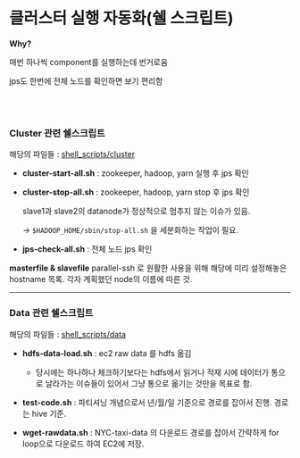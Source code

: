 # 클러스터 실행 자동화(쉘 스크립트)

**Why?**

매번 하나씩 component를 실행하는데 번거로움

jps도 한번에 전체 노드를 확인하면 보기 편리함

<br /><br />

###  Cluster 관련 쉘스크립트
해당의 파일들 : [shell_scripts/cluster](https://github.com/Metamong6/Hadoop-DataOps/tree/main/shell_scripts/cluster)

- **cluster-start-all.sh** : zookeeper, hadoop, yarn 실행 후 jps 확인

- **cluster-stop-all.sh** : zookeeper, hadoop, yarn stop 후 jps 확인

    slave1과 slave2의 datanode가 정상적으로 멈추지 않는 이슈가 있음.
    
    → `$HADOOP_HOME/sbin/stop-all.sh` 을 세분화하는 작업이 필요.
 
- **jps-check-all.sh** : 전체 노드 jps 확인

 **masterfile & slavefile** 
parallel-ssh 로 원활한 사용을 위해 해당에 미리 설정해놓은 hostname 목록. 각자 계획했던 node의 이름에 따른 것. 

---

###  Data 관련 쉘스크립트
해당의 파일들 : [shell_scripts/data](https://github.com/Metamong6/Hadoop-DataOps/tree/main/shell_scripts/data)

- **hdfs-data-load.sh** : ec2 raw data 를 hdfs 옮김
  - 당시에는 하나하나 체크하기보다는 hdfs에서 읽거나 적재 시에 데이터가 통으로 날라가는 이슈들이 있어서 그냥 통으로 옮기는 것만을 목표로 함.

- **test-code.sh** : 파티셔닝 개념으로서 년/월/일 기준으로 경로를 잡아서 진행. 경로는 hive 기준.

- **wget-rawdata.sh** : NYC-taxi-data 의 다운로드 경로를 잡아서 간략하게 for loop으로 다운로드 하여 EC2에 저장.
